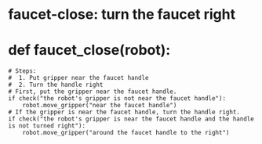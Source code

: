 # faucet-close: turn the faucet right
# def faucet_close(robot):
    # Steps:
    #  1. Put gripper near the faucet handle
    #  2. Turn the handle right
    # First, put the gripper near the faucet handle.
    if check("the robot's gripper is not near the faucet handle"):
        robot.move_gripper("near the faucet handle")
    # If the gripper is near the faucet handle, turn the handle right.
    if check("the robot's gripper is near the faucet handle and the handle is not turned right"):
        robot.move_gripper("around the faucet handle to the right")